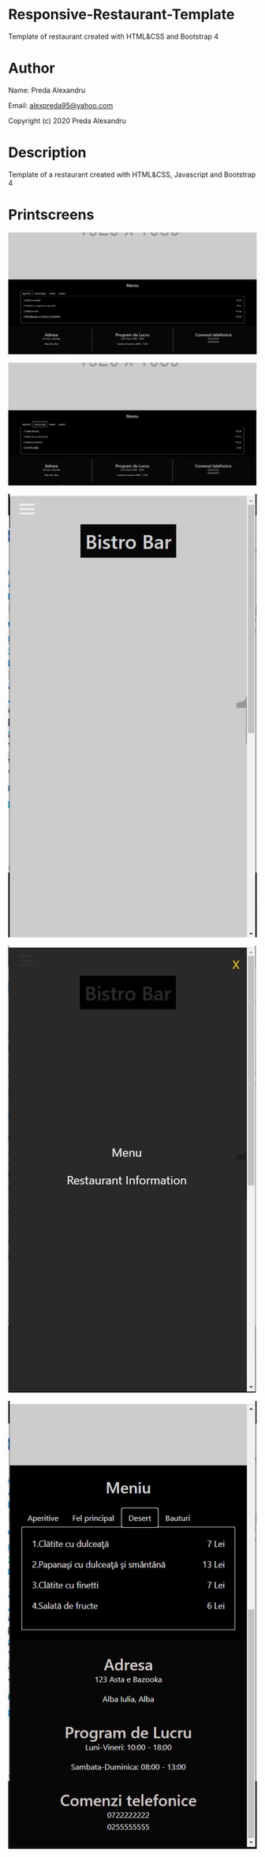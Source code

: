 # Responsive-Restaurant-Template
Template of restaurant created with HTML&amp;CSS and Bootstrap 4

# Author
Name: Preda Alexandru

Email: alexpreda95@yahoo.com

Copyright (c) 2020 Preda Alexandru

# Description
Template of a restaurant created with HTML&amp;CSS, Javascript and Bootstrap 4

# Printscreens
![alt text](https://github.com/predaalexandru/Img-Repo/blob/master/restaurant%201/restaurant%201.PNG "1")

![alt text](https://github.com/predaalexandru/Img-Repo/blob/master/restaurant%201/restaurant%202.PNG "2")

![alt text](https://github.com/predaalexandru/Img-Repo/blob/master/restaurant%201/m-restaurant%201.PNG "M1")

![alt text](https://github.com/predaalexandru/Img-Repo/blob/master/restaurant%201/m-restaurant%202.PNG "M2")

![alt text](https://github.com/predaalexandru/Img-Repo/blob/master/restaurant%201/m-restaurant%203.PNG "M3")
